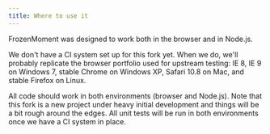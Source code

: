 ```yaml
---
title: Where to use it
---
```



FrozenMoment was designed to work both in the browser and in Node.js.

We don't have a CI system set up for this fork yet.  When we do, we'll probably
replicate the browser portfolio used for upstream testing: IE 8, IE 9 on
Windows 7, stable Chrome on Windows XP, Safari 10.8 on Mac, and stable
Firefox on Linux.

All code should work in both environments (browser and Node.js). Note that this
fork is a new project under heavy initial development and things will be a bit
rough around the edges. All unit tests will be run in both environments once we
have a CI system in place.
